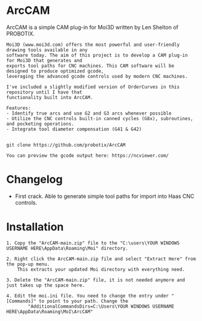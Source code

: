 # ArcCAM

  ArcCAM is a simple CAM plug-in for Moi3D written by Len Shelton of PROBOTIX.
  
	Moi3D (www.moi3d.com) offers the most powerful and user-friendly drawing tools available in any 
 	software today. The aim of this project is to develop a CAM plug-in for Moi3D that generates and 
  	exports tool paths for CNC machines. This CAM software will be designed to produce optimized gcode, 
   	leveraging the advanced gcode controls used by modern CNC machines.
	
	I've included a slightly modified version of OrderCurves in this repository until I have that 
	functionality built into ArcCAM. 
  
	Features:
	- Identify true arcs and use G2 and G3 arcs whenever possible
	- Utilize the CNC controls built-in canned cycles (G8x), subroutines, and pocketing operations.
	- Integrate tool diameter compensation (G41 & G42)
	

    git clone https://github.com/probotix/ArcCAM

	You can preview the gcode output here: https://ncviewer.com/

# Changelog
- First crack. Able to generate simple tool paths for import into Haas CNC controls.
   

# Installation

	1. Copy the "ArcCAM-main.zip" file to the "C:\users\YOUR WINDOWS USERNAME HERE\AppData\Roaming\Moi" directory.

	2. Right click the ArcCAM-main.zip file and select "Extract Here" from the pop-up menu.
		This extracts your updated Moi directory with everything need.

	3. Delete the "ArcCAM-main.zip" file, it is not needed anymore and just takes up the space here.

	4. Edit the moi.ini file. You need to change the entry under "[Commands]" to point to your path. Change the
			"AdditionalCommandsDirs=C:\Users\YOUR WINDOWS USERNAME HERE\AppData\Roaming\MoI\ArcCAM"




